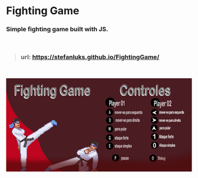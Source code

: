 # Fighting Game
### Simple fighting game built with JS.

<br>

> ### url: https://stefanluks.github.io/FightingGame/

<br>

![Arte do Jogo](./componentes/sprites/arte.jpg)

<br>



